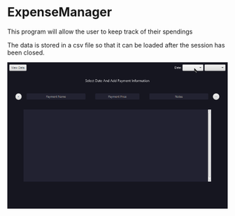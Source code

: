 # ExpenseManager
This program will allow the user to keep track of their spendings

The data is stored in a csv file so that it can be loaded after the session has been closed.

<img src="images/EM.gif">
